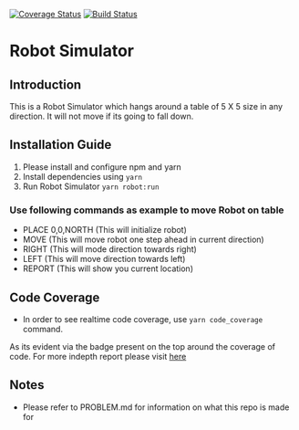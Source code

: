 [![Coverage Status](https://coveralls.io/repos/github/sheeraz1022/robot/badge.svg?branch=master)](https://coveralls.io/github/sheeraz1022/robot?branch=master)
[![Build Status](https://travis-ci.com/sheeraz1022/robot.svg?branch=master)](https://travis-ci.com/sheeraz1022/robot)
# Robot Simulator

## Introduction
This is a Robot Simulator which hangs around a table of 5 X 5 size in any direction. It will not move if its going to fall down.

## Installation Guide

1. Please install and configure npm and yarn
2. Install dependencies using `yarn`
3. Run Robot Simulator `yarn robot:run`

### Use following commands as example to move Robot on table

* PLACE 0,0,NORTH (This will initialize robot)
* MOVE (This will move robot one step ahead in current direction)
* RIGHT (This will mode direction towards right)
* LEFT (This will move direction towards left)
* REPORT (This will show you current location)


## Code Coverage

* In order to see realtime code coverage, use `yarn code_coverage` command.

As its evident via the badge present on the top around the coverage of code. For more indepth report please visit [here](https://coveralls.io/github/sheeraz1022/robot)

## Notes

* Please refer to PROBLEM.md for information on what this repo is made for
